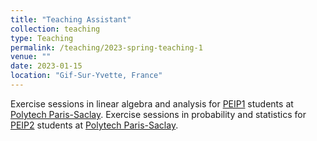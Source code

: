 ```yaml
---
title: "Teaching Assistant"
collection: teaching
type: Teaching
permalink: /teaching/2023-spring-teaching-1
venue: ""
date: 2023-01-15
location: "Gif-Sur-Yvette, France"
---
```


Exercise sessions in linear algebra and analysis for [PEIP1](https://www.polytech.universite-paris-saclay.fr/en/course/polytech-preparatory-cycle-peip) students at [Polytech Paris-Saclay](https://www.polytech.universite-paris-saclay.fr/).
Exercise sessions in probability and statistics for [PEIP2](https://www.polytech.universite-paris-saclay.fr/en/course/polytech-preparatory-cycle-peip) students at [Polytech Paris-Saclay](https://www.polytech.universite-paris-saclay.fr/).
